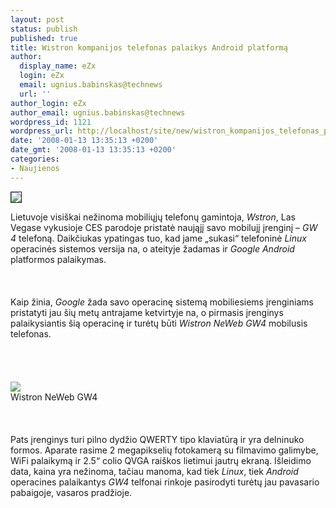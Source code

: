 ```yaml
---
layout: post
status: publish
published: true
title: Wistron kompanijos telefonas palaikys Android platformą
author:
  display_name: eZx
  login: eZx
  email: ugnius.babinskas@technews
  url: ''
author_login: eZx
author_email: ugnius.babinskas@technews
wordpress_id: 1121
wordpress_url: http://localhost/site/new/wistron_kompanijos_telefonas_palaikys_android_platforma/
date: '2008-01-13 13:35:13 +0200'
date_gmt: '2008-01-13 13:35:13 +0200'
categories:
- Naujienos
---
```

<div class="imgright"><img src="http://tbn0.google.com/images?q=tbn:IEEszyJieLFXXM:http://hardwarelogic.com/articles/Misc/CES_2007_Day1/CES_logo.jpg" border="1"></div>
<p>Lietuvoje visiškai nežinoma mobiliųjų telefonų gamintoja, <i>Wstron</i>, Las Vegase vykusioje CES parodoje pristatė naująjį savo mobilujį įrenginį – <i>GW 4</i> telefoną. Daikčiukas ypatingas tuo, kad jame „sukasi“ telefoninė <i>Linux</i> operacinės sistemos versija na, o ateityje žadamas ir <i>Google Android</i> platformos palaikymas.<br />
<br><br />
<br>Kaip žinia, <i>Google</i> žada savo operacinę sistemą mobiliesiems įrenginiams pristatyti jau šių metų antrajame ketvirtyje na, o pirmasis įrenginys palaikysiantis šią operacinę ir turėtų būti <i> Wistron NeWeb GW4</i> mobilusis telefonas.<br />
<br><br />
<br><br><img src="http://www.technews.lt/upl/Failai/wistron_linux-IMG_5094.jpg"><br><span class="saltinis">Wistron NeWeb GW4</span><br />
<br><br />
<br>Pats įrenginys turi pilno dydžio QWERTY tipo klaviatūrą ir yra delninuko formos. Aparate rasime 2 megapikselių fotokamerą su filmavimo galimybe, WiFi palaikymą ir 2.5“ colio QVGA raiškos lietimui jautrų ekraną. Išleidimo data, kaina yra nežinoma, tačiau manoma, kad tiek <i>Linux</i>, tiek <i>Android</i> operacines palaikantys <i>GW4</i> telfonai rinkoje pasirodyti turėtų jau pavasario pabaigoje, vasaros pradžioje.<br />
<br></p>

